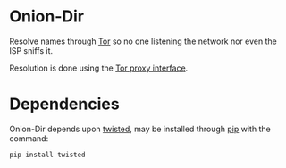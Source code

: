 Onion-Dir
=========

Resolve names through [Tor](https://www.torproject.org/) so no one listening
the network nor even the ISP sniffs it.

Resolution is done using the [Tor proxy interface](http://download.exdat.com/viewprogramfile/18551-22).


Dependencies
============

Onion-Dir depends upon [twisted](http://twistedmatrix.com/), may be installed
through [pip](https://pypi.python.org/pypi) with the command:

`pip install twisted`
